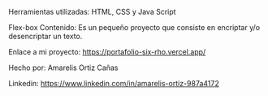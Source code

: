 Herramientas utilizadas:
HTML,
CSS y
Java Script

Flex-box Contenido: Es un pequeño proyecto que consiste en encriptar y/o desencriptar un texto.

Enlace a mi proyecto: https://portafolio-six-rho.vercel.app/
 
Hecho por:
Amarelis Ortiz Cañas

Linkedin: https://www.linkedin.com/in/amarelis-ortiz-987a4172


